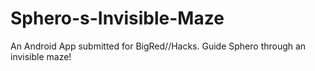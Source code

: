 Sphero-s-Invisible-Maze
=======================

An Android App submitted for BigRed//Hacks. Guide Sphero through an invisible maze!
